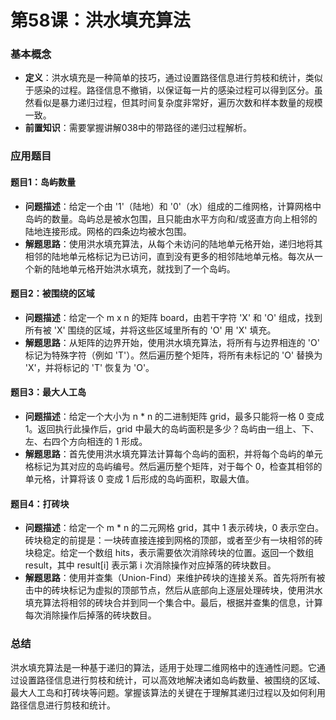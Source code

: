 # 第58课：洪水填充算法

### 基本概念

- **定义**：洪水填充是一种简单的技巧，通过设置路径信息进行剪枝和统计，类似于感染的过程。路径信息不撤销，以保证每一片的感染过程可以得到区分。虽然看似是暴力递归过程，但其时间复杂度非常好，遍历次数和样本数量的规模一致。
- **前置知识**：需要掌握讲解038中的带路径的递归过程解析。

### 应用题目

#### 题目1：岛屿数量

- **问题描述**：给定一个由 '1'（陆地）和 '0'（水）组成的二维网格，计算网格中岛屿的数量。岛屿总是被水包围，且只能由水平方向和/或竖直方向上相邻的陆地连接形成。网格的四条边均被水包围。
- **解题思路**：使用洪水填充算法，从每个未访问的陆地单元格开始，递归地将其相邻的陆地单元格标记为已访问，直到没有更多的相邻陆地单元格。每次从一个新的陆地单元格开始洪水填充，就找到了一个岛屿。

#### 题目2：被围绕的区域

- **问题描述**：给定一个 m x n 的矩阵 board，由若干字符 'X' 和 'O' 组成，找到所有被 'X' 围绕的区域，并将这些区域里所有的 'O' 用 'X' 填充。
- **解题思路**：从矩阵的边界开始，使用洪水填充算法，将所有与边界相连的 'O' 标记为特殊字符（例如 'T'）。然后遍历整个矩阵，将所有未标记的 'O' 替换为 'X'，并将标记的 'T' 恢复为 'O'。

#### 题目3：最大人工岛

- **问题描述**：给定一个大小为 n * n 的二进制矩阵 grid，最多只能将一格 0 变成 1。返回执行此操作后，grid 中最大的岛屿面积是多少？岛屿由一组上、下、左、右四个方向相连的 1 形成。
- **解题思路**：首先使用洪水填充算法计算每个岛屿的面积，并将每个岛屿的单元格标记为其对应的岛屿编号。然后遍历整个矩阵，对于每个 0，检查其相邻的单元格，计算将该 0 变成 1 后形成的岛屿面积，取最大值。

#### 题目4：打砖块

- **问题描述**：给定一个 m * n 的二元网格 grid，其中 1 表示砖块，0 表示空白。砖块稳定的前提是：一块砖直接连接到网格的顶部，或者至少有一块相邻的砖块稳定。给定一个数组 hits，表示需要依次消除砖块的位置。返回一个数组 result，其中 result[i] 表示第 i 次消除操作对应掉落的砖块数目。
- **解题思路**：使用并查集（Union-Find）来维护砖块的连接关系。首先将所有被击中的砖块标记为虚拟的顶部节点，然后从底部向上逐层处理砖块，使用洪水填充算法将相邻的砖块合并到同一个集合中。最后，根据并查集的信息，计算每次消除操作后掉落的砖块数目。

### 总结

洪水填充算法是一种基于递归的算法，适用于处理二维网格中的连通性问题。它通过设置路径信息进行剪枝和统计，可以高效地解决诸如岛屿数量、被围绕的区域、最大人工岛和打砖块等问题。掌握该算法的关键在于理解其递归过程以及如何利用路径信息进行剪枝和统计。
